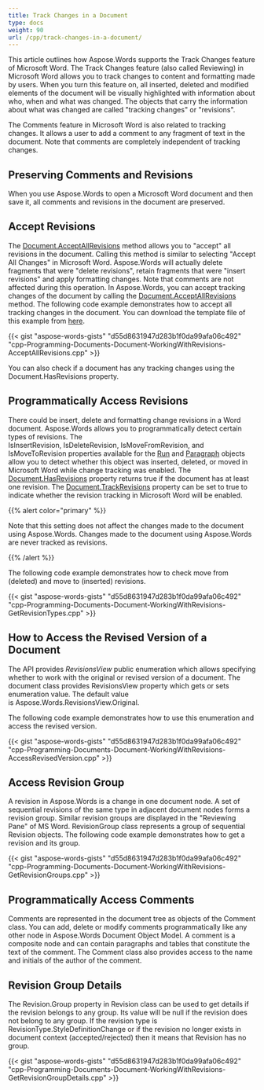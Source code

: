 ```yaml
---
title: Track Changes in a Document
type: docs
weight: 90
url: /cpp/track-changes-in-a-document/
---
```


This article outlines how Aspose.Words supports the Track Changes feature of Microsoft Word. The Track Changes feature (also called Reviewing) in Microsoft Word allows you to track changes to content and formatting made by users. When you turn this feature on, all inserted, deleted and modified elements of the document will be visually highlighted with information about who, when and what was changed. The objects that carry the information about what was changed are called "tracking changes" or "revisions".

The Comments feature in Microsoft Word is also related to tracking changes. It allows a user to add a comment to any fragment of text in the document. Note that comments are completely independent of tracking changes.

## Preserving Comments and Revisions

When you use Aspose.Words to open a Microsoft Word document and then save it, all comments and revisions in the document are preserved.

## Accept Revisions

The [Document.AcceptAllRevisions](https://apireference.aspose.com/words/cpp/class/aspose.words.document#ae5d108969c269eb7f2f5da4d6669eec3) method allows you to "accept" all revisions in the document. Calling this method is similar to selecting "Accept All Changes" in Microsoft Word. Aspose.Words will actually delete fragments that were "delete revisions", retain fragments that were "insert revisions" and apply formatting changes. Note that comments are not affected during this operation. In Aspose.Words, you can accept tracking changes of the document by calling the [Document.AcceptAllRevisions ](https://apireference.aspose.com/words/cpp/class/aspose.words.document#ae5d108969c269eb7f2f5da4d6669eec3)method. The following code example demonstrates how to accept all tracking changes in the document. You can download the template file of this example from [here](https://github.com/aspose-words/Aspose.Words-for-C/tree/master/Data/Programming-Documents/Document/Document.doc).

{{< gist "aspose-words-gists" "d55d8631947d283b1f0da99afa06c492" "cpp-Programming-Documents-Document-WorkingWithRevisions-AcceptAllRevisions.cpp" >}}

You can also check if a document has any tracking changes using the Document.HasRevisions property.

## Programmatically Access Revisions

There could be insert, delete and formatting change revisions in a Word document. Aspose.Words allows you to programmatically detect certain types of revisions. The IsInsertRevision, IsDeleteRevision, IsMoveFromRevision, and IsMoveToRevision properties available for the [Run](http://www.aspose.com/api/net/words/aspose.words/run) and [Paragraph](http://www.aspose.com/api/net/words/aspose.words/paragraph) objects allow you to detect whether this object was inserted, deleted, or moved in Microsoft Word while change tracking was enabled. The [Document.HasRevisions](https://apireference.aspose.com/words/cpp/class/aspose.words.document#a338b823b285cdb10a412c1c6253d9581) property returns true if the document has at least one revision. The [Document.TrackRevisions](https://apireference.aspose.com/words/cpp/class/aspose.words.document#ab658ac44514c4e24e5e6cfe142648b85) property can be set to true to indicate whether the revision tracking in Microsoft Word will be enabled.

{{% alert color="primary" %}} 

Note that this setting does not affect the changes made to the document using Aspose.Words. Changes made to the document using Aspose.Words are never tracked as revisions.

{{% /alert %}} 

The following code example demonstrates how to check move from (deleted) and move to (inserted) revisions. 

{{< gist "aspose-words-gists" "d55d8631947d283b1f0da99afa06c492" "cpp-Programming-Documents-Document-WorkingWithRevisions-GetRevisionTypes.cpp" >}}

## How to Access the Revised Version of a Document

The API provides *RevisionsView* public enumeration which allows specifying whether to work with the original or revised version of a document. The document class provides RevisionsView property which gets or sets enumeration value. The default value is Aspose.Words.RevisionsView.Original. 

The following code example demonstrates how to use this enumeration and access the revised version.

{{< gist "aspose-words-gists" "d55d8631947d283b1f0da99afa06c492" "cpp-Programming-Documents-Document-WorkingWithRevisions-AccessRevisedVersion.cpp" >}}

## Access Revision Group

A revision in Aspose.Words is a change in one document node. A set of sequential revisions of the same type in adjacent document nodes forms a revision group. Similar revision groups are displayed in the "Reviewing Pane" of MS Word. RevisionGroup class represents a group of sequential Revision objects. The following code example demonstrates how to get a revision and its group.

{{< gist "aspose-words-gists" "d55d8631947d283b1f0da99afa06c492" "cpp-Programming-Documents-Document-WorkingWithRevisions-GetRevisionGroups.cpp" >}}

## Programmatically Access Comments

Comments are represented in the document tree as objects of the Comment class. You can add, delete or modify comments programmatically like any other node in Aspose.Words Document Object Model. A comment is a composite node and can contain paragraphs and tables that constitute the text of the comment. The Comment class also provides access to the name and initials of the author of the comment.

## Revision Group Details

The Revision.Group property in Revision class can be used to get details if the revision belongs to any group. Its value will be null if the revision does not belong to any group. If the revision type is RevisionType.StyleDefinitionChange or if the revision no longer exists in document context (accepted/rejected) then it means that Revision has no group.

{{< gist "aspose-words-gists" "d55d8631947d283b1f0da99afa06c492" "cpp-Programming-Documents-Document-WorkingWithRevisions-GetRevisionGroupDetails.cpp" >}}
